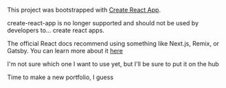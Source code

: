 This project was bootstrapped with [Create React App](https://github.com/facebook/create-react-app).

create-react-app is no longer supported and should not be used by developers to... create react apps.

The official React docs recommend using something like Next.js, Remix, or Gatsby. You can learn more about it [here](https://react.dev/learn/start-a-new-react-project)

I'm not sure which one I want to use yet, but I'll be sure to put it on the hub

Time to make a new portfolio, I guess
